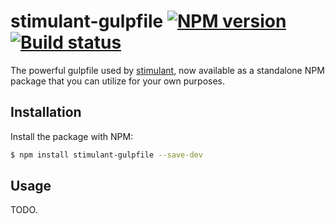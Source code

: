 # stimulant-gulpfile [![NPM version](http://img.shields.io/npm/v/stimulant-gulpfile.svg?style=flat-square)](https://www.npmjs.org/package/stimulant-gulpfile) [![Build status](http://img.shields.io/travis/dstil/stimulant-gulpfile.svg?style=flat-square)](https://travis-ci.org/dstil/stimulant-gulpfile)

The powerful gulpfile used by [stimulant](https://github.com/dstil/stimulant), now available as a standalone NPM package that you can utilize for your own purposes.

## Installation

Install the package with NPM:

```bash
$ npm install stimulant-gulpfile --save-dev
```

## Usage

TODO.
